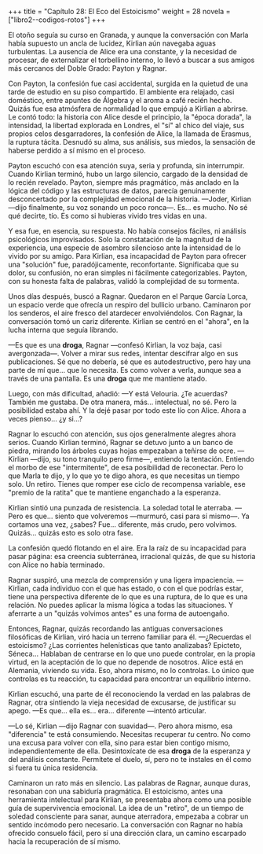 +++
title = "Capítulo 28: El Eco del Estoicismo"
weight = 28
novela = ["libro2--codigos-rotos"]
+++

El otoño seguía su curso en Granada, y aunque la conversación con Marla había supuesto un ancla de lucidez, Kirlian aún navegaba aguas turbulentas. La ausencia de Alice era una constante, y la necesidad de procesar, de externalizar el torbellino interno, lo llevó a buscar a sus amigos más cercanos del Doble Grado: Payton y Ragnar.

Con Payton, la confesión fue casi accidental, surgida en la quietud de una tarde de estudio en su piso compartido. El ambiente era relajado, casi doméstico, entre apuntes de Álgebra y el aroma a café recién hecho. Quizás fue esa atmósfera de normalidad lo que empujó a Kirlian a abrirse. Le contó todo: la historia con Alice desde el principio, la "época dorada", la intensidad, la libertad explorada en Londres, el "sí" al chico del viaje, sus propios celos desgarradores, la confesión de Alice, la llamada de Erasmus, la ruptura tácita. Desnudó su alma, sus análisis, sus miedos, la sensación de haberse perdido a sí mismo en el proceso.

Payton escuchó con esa atención suya, seria y profunda, sin interrumpir. Cuando Kirlian terminó, hubo un largo silencio, cargado de la densidad de lo recién revelado. Payton, siempre más pragmático, más anclado en la lógica del código y las estructuras de datos, parecía genuinamente desconcertado por la complejidad emocional de la historia.
—Joder, Kirlian —dijo finalmente, su voz sonando un poco ronca—. Es… es mucho. No sé qué decirte, tío. Es como si hubieras vivido tres vidas en una.

Y esa fue, en esencia, su respuesta. No había consejos fáciles, ni análisis psicológicos improvisados. Solo la constatación de la magnitud de la experiencia, una especie de asombro silencioso ante la intensidad de lo vivido por su amigo. Para Kirlian, esa incapacidad de Payton para ofrecer una "solución" fue, paradójicamente, reconfortante. Significaba que su dolor, su confusión, no eran simples ni fácilmente categorizables. Payton, con su honesta falta de palabras, validó la complejidad de su tormenta.

Unos días después, buscó a Ragnar. Quedaron en el Parque García Lorca, un espacio verde que ofrecía un respiro del bullicio urbano. Caminaron por los senderos, el aire fresco del atardecer envolviéndolos. Con Ragnar, la conversación tomó un cariz diferente. Kirlian se centró en el "ahora", en la lucha interna que seguía librando.

—Es que es una **droga**, Ragnar —confesó Kirlian, la voz baja, casi avergonzada—. Volver a mirar sus redes, intentar descifrar algo en sus publicaciones. Sé que no debería, sé que es autodestructivo, pero hay una parte de mí que… que lo necesita. Es como volver a verla, aunque sea a través de una pantalla. Es una **droga** que me mantiene atado.

Luego, con más dificultad, añadió: —Y está Velouria. ¿Te acuerdas? También me gustaba. De otra manera, más… intelectual, no sé. Pero la posibilidad estaba ahí. Y la dejé pasar por todo este lío con Alice. Ahora a veces pienso… ¿y si…?

Ragnar lo escuchó con atención, sus ojos generalmente alegres ahora serios. Cuando Kirlian terminó, Ragnar se detuvo junto a un banco de piedra, mirando los árboles cuyas hojas empezaban a teñirse de ocre.
—Kirlian —dijo, su tono tranquilo pero firme—, entiendo la tentación. Entiendo el morbo de ese "intermitente", de esa posibilidad de reconectar. Pero lo que Marla te dijo, y lo que yo te digo ahora, es que necesitas un tiempo solo. Un retiro. Tienes que romper ese ciclo de recompensa variable, ese "premio de la ratita" que te mantiene enganchado a la esperanza.

Kirlian sintió una punzada de resistencia. La soledad total le aterraba.
—Pero es que… siento que volveremos —murmuró, casi para sí mismo—. Ya cortamos una vez, ¿sabes? Fue… diferente, más crudo, pero volvimos. Quizás… quizás esto es solo otra fase.

La confesión quedó flotando en el aire. Era la raíz de su incapacidad para pasar página: esa creencia subterránea, irracional quizás, de que su historia con Alice no había terminado.

Ragnar suspiró, una mezcla de comprensión y una ligera impaciencia. —Kirlian, cada individuo con el que has estado, o con el que podrías estar, tiene una perspectiva diferente de lo que es una ruptura, de lo que es una relación. No puedes aplicar la misma lógica a todas las situaciones. Y aferrarte a un "quizás volvimos antes" es una forma de autoengaño.

Entonces, Ragnar, quizás recordando las antiguas conversaciones filosóficas de Kirlian, viró hacia un terreno familiar para él.
—¿Recuerdas el estoicismo? ¿Las corrientes helenísticas que tanto analizabas? Epicteto, Séneca… Hablaban de centrarse en lo que uno puede controlar, en la propia virtud, en la aceptación de lo que no depende de nosotros. Alice está en Alemania, viviendo su vida. Eso, ahora mismo, no lo controlas. Lo único que controlas es tu reacción, tu capacidad para encontrar un equilibrio interno.

Kirlian escuchó, una parte de él reconociendo la verdad en las palabras de Ragnar, otra sintiendo la vieja necesidad de excusarse, de justificar su apego.
—Es que… ella es… era… diferente —intentó articular.

—Lo sé, Kirlian —dijo Ragnar con suavidad—. Pero ahora mismo, esa "diferencia" te está consumiendo. Necesitas recuperar *tu* centro. No como una excusa para volver con ella, sino para estar bien contigo mismo, independientemente de ella. Desintoxícate de esa **droga** de la esperanza y del análisis constante. Permítete el duelo, sí, pero no te instales en él como si fuera tu única residencia.

Caminaron un rato más en silencio. Las palabras de Ragnar, aunque duras, resonaban con una sabiduría pragmática. El estoicismo, antes una herramienta intelectual para Kirlian, se presentaba ahora como una posible guía de supervivencia emocional. La idea de un "retiro", de un tiempo de soledad consciente para sanar, aunque aterradora, empezaba a cobrar un sentido incómodo pero necesario. La conversación con Ragnar no había ofrecido consuelo fácil, pero sí una dirección clara, un camino escarpado hacia la recuperación de sí mismo.